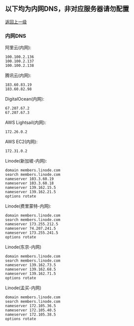 ## 以下均为内网DNS，非对应服务器请勿配置

[返回上一级](/index.md)

### 内网DNS
阿里云(内网):
```
100.100.2.136
100.100.2.137
100.100.2.138
```
腾讯云(内网):
```
183.60.83.19
183.60.82.98
```
DigitalOcean(内网):
```
67.207.67.2
67.207.67.3
```
AWS Lightsail(内网):
```
172.26.0.2
```
AWS EC2(内网):
```
172.31.0.2
```
Linode(新加坡-内网):
```
domain members.linode.com
search members.linode.com
nameserver 103.3.60.19
nameserver 103.3.60.18
nameserver 139.162.15.5
nameserver 139.162.21.5
options rotate
```
Linode(费里蒙特-内网):
```
domain members.linode.com
search members.linode.com
nameserver 173.255.212.5
nameserver 74.207.241.5
nameserver 173.255.241.5
options rotate
```
Linode(东京-内网)
```
domain members.linode.com
search members.linode.com
nameserver 139.162.73.5
nameserver 139.162.68.5
nameserver 139.162.71.5
options rotate
```
Linode(孟买-内网)
```
domain members.linode.com
search members.linode.com
nameserver 172.105.36.5
nameserver 172.105.40.5
nameserver 172.105.38.5
options rotate
```
